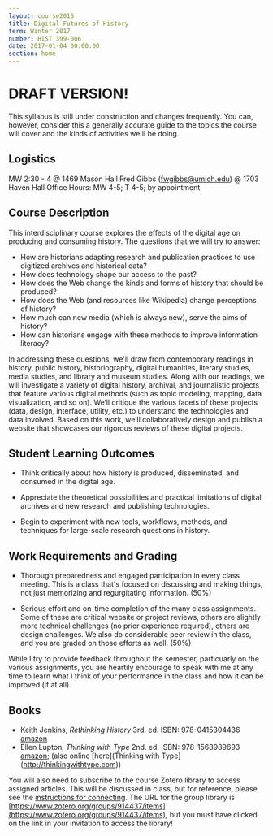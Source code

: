```yaml
---
layout: course2015 
title: Digital Futures of History
term: Winter 2017
number: HIST 399-006
date: 2017-01-04 00:00:00
section: home
---
```


# DRAFT VERSION! 
This syllabus is still under construction and changes frequently. You can, however, consider this a generally accurate guide to the topics the course will cover and the kinds of activities we'll be doing.

## Logistics
MW 2:30 - 4 @ 1469 Mason Hall
Fred Gibbs \([fwgibbs@umich.edu](mailto:fwgibbs@umich.edu)\) @ 1703 Haven Hall 
Office Hours: MW 4-5; T 4-5; by appointment

## Course Description
This interdisciplinary course explores the effects of the digital age on producing and consuming history. The questions that we will try to answer:

- How are historians adapting research and publication practices to use digitized archives and historical data? 
- How does technology shape our access to the past? 
- How does the Web change the kinds and forms of history that should be produced? 
- How does the Web (and resources like Wikipedia) change perceptions of history? 
- How much can new media (which is always new), serve the aims of history? 
- How can historians engage with these methods to improve information literacy?

In addressing these questions, we'll draw from contemporary readings in history, public history, historiography, digital humanities, literary studies, media studies, and library and museum studies. Along with our readings, we will investigate a variety of digital history, archival, and journalistic projects that feature various digital methods (such as topic modeling, mapping, data visualization, and so on). We’ll critique the various facets of these projects (data, design, interface, utility, etc.) to understand the technologies and data involved. Based on this work, we’ll collaboratively design and publish a website that showcases our rigorous reviews of these digital projects.


## Student Learning Outcomes
- Think critically about how history is produced, disseminated, and consumed in the digital age.

- Appreciate the theoretical possibilities and practical limitations of digital archives and new research and publishing technologies.

- Begin to experiment with new tools, workflows, methods, and techniques for large-scale research questions in history.


## Work Requirements and Grading
- Thorough preparedness and engaged participation in every class meeting. This is a class that's focused on discussing and making things, not just memorizing and regurgitating information. (50%)

- Serious effort and on-time completion of the many class assignments. Some of these are critical website or project reviews, others are slightly more technical challenges (no prior experience required), others are design challenges. We also do considerable peer review in the class, and you are graded on those efforts as well. (50%)

While I try to provide feedback throughout the semester, particuarly on the various assignments, you are heartily encourage to speak with me at any time to learn what I think of your performance in the class and how it can be improved (if at all).


## Books
- Keith Jenkins, _Rethinking History_ 3rd. ed. ISBN: 978-0415304436 [amazon](https://www.amazon.com/Rethinking-History-Routledge-Classics-96/dp/0415304431/ref=sr_1_1?ie=UTF8&qid=1483304717)
- Ellen Lupton, _Thinking with Type_ 2nd. ed. ISBN: 978-1568989693 [amazon](https://www.amazon.com/Thinking-Type-2nd-revised-expanded/dp/1568989695); (also online [here](Thinking with Type](http://thinkingwithtype.com))

You will also need to subscribe to the course Zotero library to access assigned articles. This will be discussed in class, but for reference, please see the [instructions for connecting](http://fredgibbs.net/courses/etc/zotero.html). The URL for the group library is [https://www.zotero.org/groups/914437/items](https://www.zotero.org/groups/914437/items), but you must have clicked on the link in your invitation to access the library!